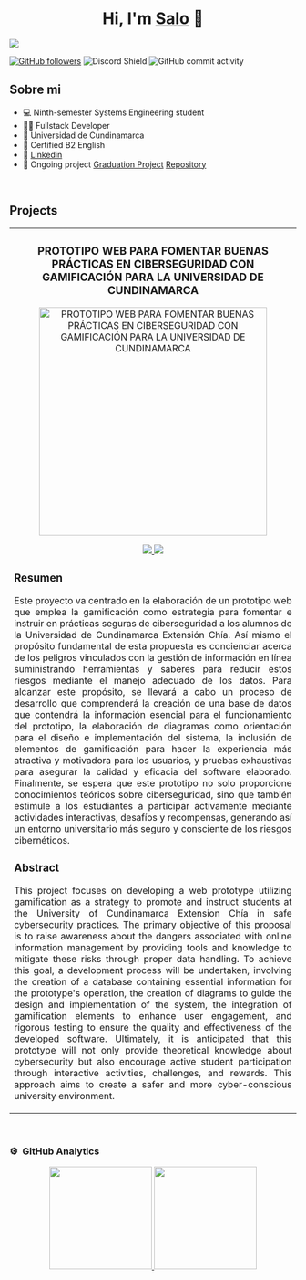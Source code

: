 <div align="center">
  <h1 align="center">Hi, I'm <a href="https://www.linkedin.com/in/salom%C3%B3n-forero-079895216/">Salo</a> 👋</h1>
</div>

<img src="https://media.licdn.com/dms/image/D4E16AQHZ7frbEgrZkg/profile-displaybackgroundimage-shrink_350_1400/0/1715127273014?e=1722470400&v=beta&t=3kKvVOc08MSRnkKkdXtJX5ZoMbiRFFFICfOTlRucWtg">

[![GitHub followers](https://img.shields.io/github/followers/arisguimera?style=social)](https://github.com/salo-0mg)
![Discord Shield](https://discordapp.com/api/guilds/807719549075980308/widget.png?style=shield)
![GitHub commit activity](https://img.shields.io/github/commit-activity/w/salo-0mg/proyectoCiberseguridadGamificacion)

## Sobre mi

- 💻 Ninth-semester Systems Engineering student
- 🧑‍💻 Fullstack Developer
- 📖 Universidad de Cundinamarca
- 🗽 Certified B2 English
- 👦 [Linkedin](https://www.linkedin.com/in/salom%C3%B3n-forero-079895216/)
- 💼 Ongoing project [Graduation Project](https://proyectoapi-ciberseguridadgamificacion.onrender.com) [Repository](https://github.com/salo-0mg/proyectoCiberseguridadGamificacion)

<br>

## Projects

<table>
  <tr>
    <td width="50%">
      <h3 align="center">PROTOTIPO WEB PARA FOMENTAR BUENAS PRÁCTICAS EN CIBERSEGURIDAD CON GAMIFICACIÓN PARA LA UNIVERSIDAD DE CUNDINAMARCA</h3>
      <div align="center">
        <a href="https://github.com/salo-0mg/proyectoCiberseguridadGamificacion" target="_blank">
          <img src="https://i.imgur.com/9vgryQ0.png" width="400" alt="PROTOTIPO WEB PARA FOMENTAR BUENAS PRÁCTICAS EN CIBERSEGURIDAD CON GAMIFICACIÓN PARA LA UNIVERSIDAD DE CUNDINAMARCA">
        </a>
        <p>
          <a href="https://github.com/salo-0mg/proyectoCiberseguridadGamificacion" target="_blank">
            <img src="https://img.shields.io/badge/CODE-ff9?style=for-the-badge&color=17ABE7&logo=github&logoColor=white">
          </a>
          <a href="https://proyectoapi-ciberseguridadgamificacion.onrender.com" target="_blank">
            <img src="https://img.shields.io/badge/-RENDER-green?style=for-the-badge&color=17ABE7">
          </a>
        </p>
        <h3 align="left">Resumen</h3>
        <p align="justify">
          Este proyecto va centrado en la elaboración de un prototipo web que emplea la gamificación como estrategia para fomentar e instruir en prácticas seguras de ciberseguridad a los alumnos de la Universidad de Cundinamarca Extensión Chía. Así mismo el propósito fundamental de esta propuesta es concienciar acerca de los peligros vinculados con la gestión de información en línea suministrando herramientas y saberes para reducir estos riesgos mediante el manejo adecuado de los datos.
          Para alcanzar este propósito, se llevará a cabo un proceso de desarrollo que comprenderá la creación de una base de datos que contendrá la información esencial para el funcionamiento del prototipo, la elaboración de diagramas como orientación para el diseño e implementación del sistema, la inclusión de elementos de gamificación para hacer la experiencia más atractiva y motivadora para los usuarios, y pruebas exhaustivas para asegurar la calidad y eficacia del software elaborado.
          Finalmente, se espera que este prototipo no solo proporcione conocimientos teóricos sobre ciberseguridad, sino que también estimule a los estudiantes a participar activamente mediante actividades interactivas, desafíos y recompensas, generando así un entorno universitario más seguro y consciente de los riesgos cibernéticos.
        </p>
        <h3 align="left">Abstract</h3>
        <p align="justify">
          This project focuses on developing a web prototype utilizing gamification as a strategy to promote and instruct students at the University of Cundinamarca Extension Chía in safe cybersecurity practices. The primary objective of this proposal is to raise awareness about the dangers associated with online information management by providing tools and knowledge to mitigate these risks through proper data handling.
          To achieve this goal, a development process will be undertaken, involving the creation of a database containing essential information for the prototype's operation, the creation of diagrams to guide the design and implementation of the system, the integration of gamification elements to enhance user engagement, and rigorous testing to ensure the quality and effectiveness of the developed software.
          Ultimately, it is anticipated that this prototype will not only provide theoretical knowledge about cybersecurity but also encourage active student participation through interactive activities, challenges, and rewards. This approach aims to create a safer and more cyber-conscious university environment.
        </p>
      </div>                                                                                     
    </td>
  </tr>
</table>

<br>

### ⚙️ &nbsp;GitHub Analytics

<p align="center">
  <a href="https://github.com/salo-0mg">
    <img height="180em" src="https://github-readme-stats-eight-theta.vercel.app/api?username=salo-0mg&show_icons=true&theme=algolia&include_all_commits=true&count_private=true"/>
    <img height="180em" src="https://github-readme-stats-eight-theta.vercel.app/api/top-langs/?username=salo-0mg&layout=compact&langs_count=8&theme=algolia"/>
  </a>
</p>
